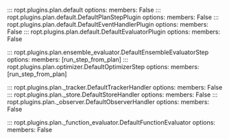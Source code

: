 ::: ropt.plugins.plan.default
    options:
        members: False
::: ropt.plugins.plan.default.DefaultPlanStepPlugin
    options:
        members: False
::: ropt.plugins.plan.default.DefaultEventHandlerPlugin
    options:
        members: False
::: ropt.plugins.plan.default.DefaultEvaluatorPlugin
    options:
        members: False

::: ropt.plugins.plan.ensemble_evaluator.DefaultEnsembleEvaluatorStep
    options:
        members: [run_step_from_plan]
::: ropt.plugins.plan.optimizer.DefaultOptimizerStep
    options:
        members: [run_step_from_plan]

::: ropt.plugins.plan._tracker.DefaultTrackerHandler
    options:
        members: False
::: ropt.plugins.plan._store.DefaultStoreHandler
    options:
        members: False
::: ropt.plugins.plan._observer.DefaultObserverHandler
    options:
        members: False

::: ropt.plugins.plan._function_evaluator.DefaultFunctionEvaluator
    options:
        members: False
